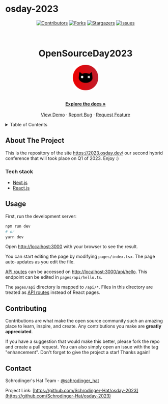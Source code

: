# osday-2023
<div align='center'>
  
[![Contributors][contributors-shield]][contributors-url]
[![Forks][forks-shield]][forks-url]
[![Stargazers][stars-shield]][stars-url]
[![Issues][issues-shield]][issues-url]

</div>

<!-- PROJECT LOGO -->
<br />
<div align="center">
  <h1>OpenSourceDay2023</h1>
  
  <a href="https://github.com/Schrodinger-Hat/osday-2023">
    <img src="public/sh.png" alt="Logo" width="80" height="80">
  </a>

  <p align="center">
    <br />
    <a href="https://github.com/Schrodinger-Hat/osday-2023/blob/main/README.md"><strong>Explore the docs »</strong></a>
    <br />
    <br />
    <a href="https://2023.osday.dev/">View Demo</a>
    ·
    <a href="https://github.com/Schrodinger-Hat/osday-2023/issues">Report Bug</a>
    ·
    <a href="https://github.com/Schrodinger-Hat/osday-2023/issues">Request Feature</a>
  </p>
</div>

<!-- TABLE OF CONTENTS -->
<details>
  <summary>Table of Contents</summary>
  <ol>
    <li>
      <a href="#about-the-project">About The Project</a>
      <ul>
        <li><a href="#tech-stack">Built With</a></li>
      </ul>
    </li>
    <li><a href="#usage">Usage</a></li>
    <li><a href="#contributing">Contributing</a></li>
    <li><a href="#contact">Contact</a></li>
  </ol>
</details>

<!-- ABOUT THE PROJECT -->

## About The Project

This is the repository of the site https://2023.osday.dev/ our second hybrid conference that will took place on Q1 of 2023. Enjoy :)

### Tech stack

- [Next.js](https://nextjs.org/)
- [React.js](https://reactjs.org/)

<!-- USAGE EXAMPLES -->

## Usage

First, run the development server:

```bash
npm run dev
# or
yarn dev
```

Open [http://localhost:3000](http://localhost:3000) with your browser to see the result.

You can start editing the page by modifying `pages/index.tsx`. The page auto-updates as you edit the file.

[API routes](https://nextjs.org/docs/api-routes/introduction) can be accessed on [http://localhost:3000/api/hello](http://localhost:3000/api/hello). This endpoint can be edited in `pages/api/hello.ts`.

The `pages/api` directory is mapped to `/api/*`. Files in this directory are treated as [API routes](https://nextjs.org/docs/api-routes/introduction) instead of React pages.

<!-- CONTRIBUTING -->

## Contributing

Contributions are what make the open source community such an amazing place to learn, inspire, and create. Any contributions you make are **greatly appreciated**.

If you have a suggestion that would make this better, please fork the repo and create a pull request. You can also simply open an issue with the tag "enhancement".
Don't forget to give the project a star! Thanks again!

<!-- CONTACT -->

## Contact

Schrodinger's Hat Team - [@schrodinger_hat](mailto:osday@schrodinger-hat.it)

Project Link: [https://github.com/Schrodinger-Hat/osday-2023](https://github.com/Schrodinger-Hat/osday-2023)

<!-- MARKDOWN LINKS & IMAGES -->
<!-- https://www.markdownguide.org/basic-syntax/#reference-style-links -->

[contributors-shield]: https://img.shields.io/github/contributors/Schrodinger-Hat/osday-2023.svg?style=for-the-badge
[contributors-url]: https://github.com/Schrodinger-Hat/osday-2023/graphs/contributors
[forks-shield]: https://img.shields.io/github/forks/Schrodinger-Hat/osday-2023.svg?style=for-the-badge
[forks-url]: https://github.com/Schrodinger-Hat/osday-2023/network/members
[stars-shield]: https://img.shields.io/github/stars/Schrodinger-Hat/Best-README-Template.svg?style=for-the-badge
[stars-url]: https://github.com/Schrodinger-Hat/osday-2023/stargazers
[issues-shield]: https://img.shields.io/github/issues/Schrodinger-Hat/osday-2023.svg?style=for-the-badge
[issues-url]: https://github.com/Schrodinger-Hat/osday-2023/issues

